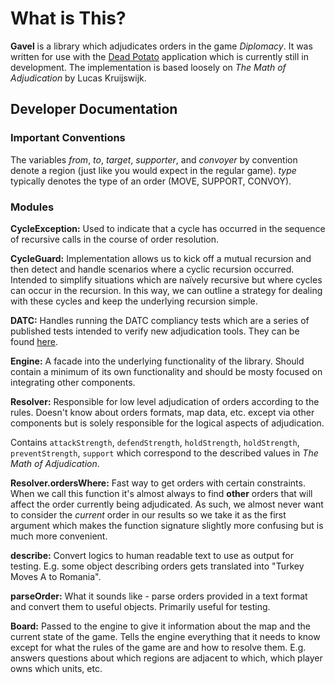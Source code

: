 # What is This?

__Gavel__ is a library which adjudicates orders in the game _Diplomacy_. It was written for use with the [Dead Potato](http://deadpotato.org) application which is currently still in development. The implementation is based loosely on _The Math of Adjudication_ by Lucas Kruijswijk.

## Developer Documentation

### Important Conventions

The variables _from_, _to_, _target_, _supporter_, and _convoyer_ by convention denote a region (just like you would expect in the regular game). _type_ typically denotes the type of an order (MOVE, SUPPORT, CONVOY).

### Modules
__CycleException:__ Used to indicate that a cycle has occurred in the sequence of recursive calls in the course of order resolution.

__CycleGuard:__ Implementation allows us to kick off a mutual recursion and then detect and handle scenarios where a cyclic recursion occurred. Intended to simplify situations which are naïvely recursive but where cycles can occur in the recursion. In this way, we can outline a strategy for dealing with these cycles and keep the underlying recursion simple.

__DATC:__ Handles running the DATC compliancy tests which are a series of published tests intended to verify new adjudication tools. They can be found [here](http://web.inter.nl.net/users/L.B.Kruijswijk/).

__Engine:__ A facade into the underlying functionality of the library. Should contain a minimum of its own functionality and should be mosty focused on integrating other components.

__Resolver:__ Responsible for low level adjudication of orders according to the rules. Doesn't know about orders formats, map data, etc. except via other components but is solely responsible for the logical aspects of adjudication.

Contains `attackStrength`, `defendStrength`, `holdStrength`, `holdStrength`, `preventStrength`, `support` which correspond to the described values in _The Math of Adjudication_.

__Resolver.ordersWhere:__ Fast way to get orders with certain constraints. When we call this function it's almost always to find __other__ orders that will affect the order currently being adjudicated. As such, we almost never want to consider the _current_ order in our results so we take it as the first argument which makes the function signature slightly more confusing but is much more convenient.

__describe:__ Convert logics to human readable text to use as output for testing. E.g. some object describing orders gets translated into "Turkey Moves A to Romania".

__parseOrder:__ What it sounds like - parse orders provided in a text format and convert them to useful objects. Primarily useful for testing.

__Board:__ Passed to the engine to give it information about the map and the current state of the game. Tells the engine everything that it needs to know except for what the rules of the game are and how to resolve them. E.g. answers questions about which regions are adjacent to which, which player owns which units, etc.
